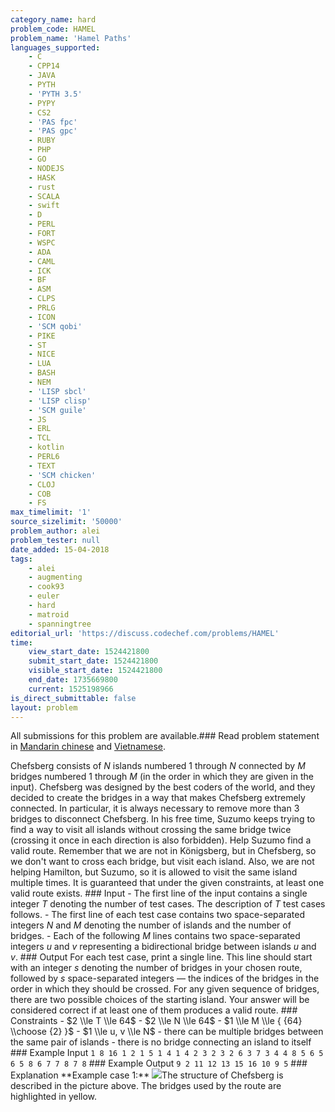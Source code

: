 ```yaml
---
category_name: hard
problem_code: HAMEL
problem_name: 'Hamel Paths'
languages_supported:
    - C
    - CPP14
    - JAVA
    - PYTH
    - 'PYTH 3.5'
    - PYPY
    - CS2
    - 'PAS fpc'
    - 'PAS gpc'
    - RUBY
    - PHP
    - GO
    - NODEJS
    - HASK
    - rust
    - SCALA
    - swift
    - D
    - PERL
    - FORT
    - WSPC
    - ADA
    - CAML
    - ICK
    - BF
    - ASM
    - CLPS
    - PRLG
    - ICON
    - 'SCM qobi'
    - PIKE
    - ST
    - NICE
    - LUA
    - BASH
    - NEM
    - 'LISP sbcl'
    - 'LISP clisp'
    - 'SCM guile'
    - JS
    - ERL
    - TCL
    - kotlin
    - PERL6
    - TEXT
    - 'SCM chicken'
    - CLOJ
    - COB
    - FS
max_timelimit: '1'
source_sizelimit: '50000'
problem_author: alei
problem_tester: null
date_added: 15-04-2018
tags:
    - alei
    - augmenting
    - cook93
    - euler
    - hard
    - matroid
    - spanningtree
editorial_url: 'https://discuss.codechef.com/problems/HAMEL'
time:
    view_start_date: 1524421800
    submit_start_date: 1524421800
    visible_start_date: 1524421800
    end_date: 1735669800
    current: 1525198966
is_direct_submittable: false
layout: problem
---
```

All submissions for this problem are available.### Read problem statement in [Mandarin chinese](http://www.codechef.com/download/translated/COOK93/mandarin/HAMEL.pdf) and [Vietnamese](http://www.codechef.com/download/translated/COOK93/vietnamese/HAMEL.pdf).

Chefsberg consists of $N$ islands numbered $1$ through $N$ connected by $M$ bridges numbered $1$ through $M$ (in the order in which they are given in the input). Chefsberg was designed by the best coders of the world, and they decided to create the bridges in a way that makes Chefsberg extremely connected. In particular, it is always necessary to remove more than $3$ bridges to disconnect Chefsberg. In his free time, Suzumo keeps trying to find a way to visit all islands without crossing the same bridge twice (crossing it once in each direction is also forbidden). Help Suzumo find a valid route. Remember that we are not in Königsberg, but in Chefsberg, so we don't want to cross each bridge, but visit each island. Also, we are not helping Hamilton, but Suzumo, so it is allowed to visit the same island multiple times. It is guaranteed that under the given constraints, at least one valid route exists. ### Input - The first line of the input contains a single integer $T$ denoting the number of test cases. The description of $T$ test cases follows. - The first line of each test case contains two space-separated integers $N$ and $M$ denoting the number of islands and the number of bridges. - Each of the following $M$ lines contains two space-separated integers $u$ and $v$ representing a bidirectional bridge between islands $u$ and $v$. ### Output For each test case, print a single line. This line should start with an integer $s$ denoting the number of bridges in your chosen route, followed by $s$ space-separated integers — the indices of the bridges in the order in which they should be crossed. For any given sequence of bridges, there are two possible choices of the starting island. Your answer will be considered correct if at least one of them produces a valid route. ### Constraints - $2 \\le T \\le 64$ - $2 \\le N \\le 64$ - $1 \\le M \\le { {64} \\choose {2} }$ - $1 \\le u, v \\le N$ - there can be multiple bridges between the same pair of islands - there is no bridge connecting an island to itself ### Example Input ``` 1 8 16 1 2 1 5 1 4 1 4 2 3 2 3 2 6 3 7 3 4 4 8 5 6 5 6 5 8 6 7 7 8 7 8 ``` ### Example Output ``` 9 2 11 12 13 15 16 10 9 5 ``` ### Explanation \*\*Example case 1:\*\* ![](https://codechef_shared.s3.amazonaws.com/download/upload/COOK93/hamel.png)The structure of Chefsberg is described in the picture above. The bridges used by the route are highlighted in yellow.
